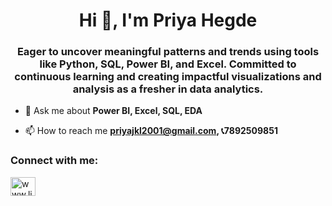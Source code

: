 <h1 align="center">Hi 👋, I'm Priya Hegde</h1>
<h3 align="center">Eager to uncover meaningful patterns and trends using tools like Python, SQL, Power BI, and Excel. Committed to continuous learning and creating impactful visualizations and analysis as a fresher in data analytics.</h3>

- 💬 Ask me about **Power BI, Excel, SQL, EDA**

- 📫 How to reach me **priyajkl2001@gmail.com, 📞7892509851**


<h3 align="left">Connect with me:</h3>
<p align="left">
<a href="https://linkedin.com/in/www.linkedin.com/in/priyahegde123" target="blank"><img align="center" src="https://raw.githubusercontent.com/rahuldkjain/github-profile-readme-generator/master/src/images/icons/Social/linked-in-alt.svg" alt="www.linkedin.com/in/priyahegde123" height="30" width="40" /></a>
</p>



